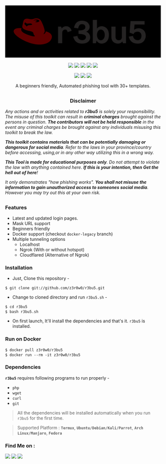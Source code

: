 <!-- r3bu5 -->

<p align="center">
  <img src=".imgs/logo.png">
</p>

<p align="center">
  <img src="https://img.shields.io/badge/Version-2.2-green?style=for-the-badge">
  <img src="https://img.shields.io/github/license/z3r0w0/r3bu5?style=for-the-badge">
  <img src="https://img.shields.io/github/stars/z3r0w0/r3bu5?style=for-the-badge">
  <img src="https://img.shields.io/github/issues/z3r0w0/r3bu5?color=red&style=for-the-badge">
  <img src="https://img.shields.io/github/forks/z3r0w0/r3bu5?color=teal&style=for-the-badge">
</p>

<p align="center">
  <img src="https://img.shields.io/badge/Author-z3r0w0-cyan?style=flat-square">
  <img src="https://img.shields.io/badge/Open%20Source-Yes-cyan?style=flat-square">
  <img src="https://img.shields.io/badge/Written%20In-Bash-cyan?style=flat-square">
</p>

<p align="center">A beginners friendly, Automated phishing tool with 30+ templates.</p>

##

<h3><p align="center">Disclaimer</p></h3>

<i>Any actions and or activities related to <b>r3bu5</b> is solely your responsibility. The misuse of this toolkit can result in <b>criminal charges</b> brought against the persons in question. <b>The contributors will not be held responsible</b> in the event any criminal charges be brought against any individuals misusing this toolkit to break the law.

<b>This toolkit contains materials that can be potentially damaging or dangerous for social media</b>. Refer to the laws in your province/country before accessing, using,or in any other way utilizing this in a wrong way.

<b>This Tool is made for educational purposes only</b>. Do not attempt to violate the law with anything contained here. <b>If this is your intention, then Get the hell out of here</b>!

It only demonstrates "how phishing works". <b>You shall not misuse the information to gain unauthorized access to someones social media</b>. However you may try out this at your own risk.</i>

##

### Features

- Latest and updated login pages.
- Mask URL support 
- Beginners friendly
- Docker support (checkout `docker-legacy` branch)
- Multiple tunneling options
  - Localhost
  - Ngrok (With or without hotspot)
  - Cloudflared (Alternative of Ngrok)


### Installation

- Just, Clone this repository -
```
$ git clone git://github.com/z3r0w0/r3bu5.git
```

- Change to cloned directory and run `r3bu5.sh` -
```
$ cd r3bu5
$ bash r3bu5.sh
```

- On first launch, It'll install the dependencies and that's it. `r3bu5` is installed.

### Run on Docker
```
$ docker pull z3r0w0/r3bu5
$ docker run --rm -it z3r0w0/r3bu5
```

### Dependencies

**`r3bu5`** requires following programs to run properly - 
- `php`
- `wget`
- `curl`
- `git`

> All the dependencies will be installed automatically when you run `r3bu5` for the first time.

> Supported Platform : **`Termux`**, **`Ubuntu/Debian/Kali/Parrot`**, **`Arch Linux/Manjaro`**, **`Fedora`**


### Find Me on :
<p align="left">
  <a href="https://github.com/z3r0w0" target="_blank"><img src="https://img.shields.io/badge/Github-z3r0w0-green?style=for-the-badge&logo=github"></a>
  <a href="https://www.instagram.com/z3r0w0.github" target="_blank"><img src="https://img.shields.io/badge/IG-%40z3r0w0.github-red?style=for-the-badge&logo=instagram"></a>
  <a href="https://t.me/z3r0w0" target="_blank"><img src="https://img.shields.io/badge/telegram-join-blue?style=for-the-badge&logo=telegram"></a>
</p>

